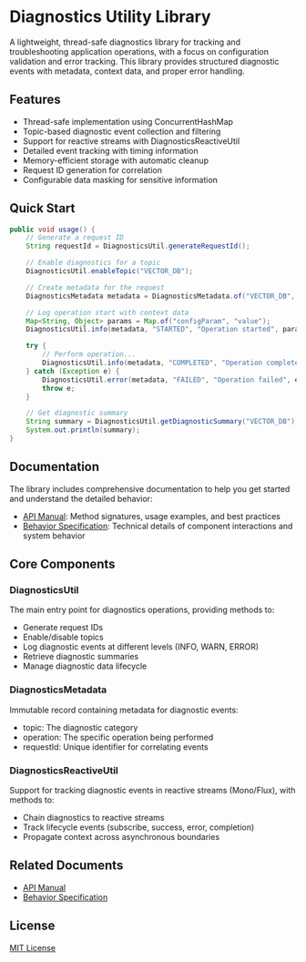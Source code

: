 # Diagnostics Utility Library

A lightweight, thread-safe diagnostics library for tracking and troubleshooting application operations, with a focus on configuration validation and error tracking. This library provides structured diagnostic events with metadata, context data, and proper error handling.

## Features

- Thread-safe implementation using ConcurrentHashMap
- Topic-based diagnostic event collection and filtering
- Support for reactive streams with DiagnosticsReactiveUtil
- Detailed event tracking with timing information
- Memory-efficient storage with automatic cleanup
- Request ID generation for correlation
- Configurable data masking for sensitive information

## Quick Start

```java
public void usage() {
    // Generate a request ID
    String requestId = DiagnosticsUtil.generateRequestId();

    // Enable diagnostics for a topic
    DiagnosticsUtil.enableTopic("VECTOR_DB");

    // Create metadata for the request
    DiagnosticsMetadata metadata = DiagnosticsMetadata.of("VECTOR_DB", "BULK_LOAD", requestId);

    // Log operation start with context data
    Map<String, Object> params = Map.of("configParam", "value");
    DiagnosticsUtil.info(metadata, "STARTED", "Operation started", params);

    try {
        // Perform operation...
        DiagnosticsUtil.info(metadata, "COMPLETED", "Operation completed successfully");
    } catch (Exception e) {
        DiagnosticsUtil.error(metadata, "FAILED", "Operation failed", e);
        throw e;
    }

    // Get diagnostic summary
    String summary = DiagnosticsUtil.getDiagnosticSummary("VECTOR_DB");
    System.out.println(summary);
}
```

## Documentation

The library includes comprehensive documentation to help you get started and understand the detailed behavior:

- [API Manual](diagnostics-api-manual.md): Method signatures, usage examples, and best practices
- [Behavior Specification](diagnostics-behaviour-spec.md): Technical details of component interactions and system behavior

## Core Components

### DiagnosticsUtil

The main entry point for diagnostics operations, providing methods to:

- Generate request IDs
- Enable/disable topics
- Log diagnostic events at different levels (INFO, WARN, ERROR)
- Retrieve diagnostic summaries
- Manage diagnostic data lifecycle

### DiagnosticsMetadata

Immutable record containing metadata for diagnostic events:

- topic: The diagnostic category
- operation: The specific operation being performed
- requestId: Unique identifier for correlating events

### DiagnosticsReactiveUtil

Support for tracking diagnostic events in reactive streams (Mono/Flux), with methods to:

- Chain diagnostics to reactive streams
- Track lifecycle events (subscribe, success, error, completion)
- Propagate context across asynchronous boundaries

## Related Documents

- [API Manual](diagnostics-api-manual.md)
- [Behavior Specification](diagnostics-behaviour-spec.md)

## License

[MIT License](LICENSE)